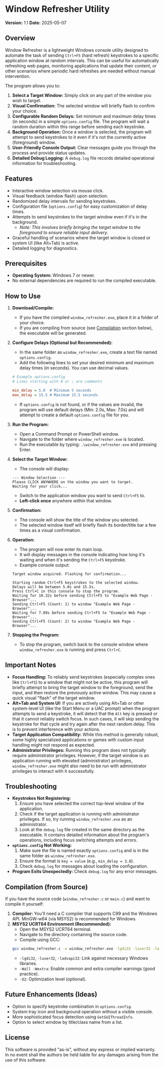 # Window Refresher Utility

**Version:** 1.1
**Date:** 2025-05-07

## Overview

Window Refresher is a lightweight Windows console utility designed to automate the task of sending `Ctrl+F5` (hard refresh) keystrokes to a specific application window at random intervals. This can be useful for automatically refreshing web pages, monitoring applications that update their content, or other scenarios where periodic hard refreshes are needed without manual intervention.

The program allows you to:
1.  **Select a Target Window:** Simply click on any part of the window you wish to target.
2.  **Visual Confirmation:** The selected window will briefly flash to confirm your choice.
3.  **Configurable Random Delays:** Set minimum and maximum delay times (in seconds) in a simple `options.config` file. The program will wait a random duration within this range before sending each keystroke.
4.  **Background Operation:** Once a window is selected, the program will attempt to send keystrokes to it even if it's not the currently active (foreground) window.
5.  **User-Friendly Console Output:** Clear messages guide you through the process and provide status updates.
6.  **Detailed Debug Logging:** A `debug.log` file records detailed operational information for troubleshooting.

## Features

*   Interactive window selection via mouse click.
*   Visual feedback (window flash) upon selection.
*   Randomized delay intervals for sending keystrokes.
*   Configuration file (`options.config`) for easy customization of delay times.
*   Attempts to send keystrokes to the target window even if it's in the background.
    *   *Note: This involves briefly bringing the target window to the foreground to ensure reliable input delivery.*
*   Graceful handling of scenarios where the target window is closed or system UI (like Alt+Tab) is active.
*   Detailed logging for diagnostics.

## Prerequisites

*   **Operating System:** Windows 7 or newer.
*   No external dependencies are required to run the compiled executable.

## How to Use

1.  **Download/Compile:**
    *   If you have the compiled `window_refresher.exe`, place it in a folder of your choice.
    *   If you are compiling from source (see [Compilation](#compilation) section below), the executable will be generated.

2.  **Configure Delays (Optional but Recommended):**
    *   In the same folder as `window_refresher.exe`, create a text file named `options.config`.
    *   Add the following lines to set your desired minimum and maximum delay times (in seconds). You can use decimal values.
      ```ini
      # Example options.config
      # Lines starting with # or ; are comments

      min_delay = 5.0  # Minimum 5 seconds
      max_delay = 15.5 # Maximum 15.5 seconds
      ```
    *   If `options.config` is not found, or if the values are invalid, the program will use default delays (Min: 2.0s, Max: 7.0s) and will attempt to create a default `options.config` file for you.

3.  **Run the Program:**
    *   Open a Command Prompt or PowerShell window.
    *   Navigate to the folder where `window_refresher.exe` is located.
    *   Run the executable by typing: `.\window_refresher.exe` and pressing Enter.

4.  **Select the Target Window:**
    *   The console will display:
      ```
      --- Window Selection ---
      Please CLICK ANYWHERE on the window you want to target.
      Waiting for your click...
      ```
    *   Switch to the application window you want to send `Ctrl+F5` to.
    *   **Left-click once** anywhere within that window.

5.  **Confirmation:**
    *   The console will show the title of the window you selected.
    *   The selected window itself will briefly flash its border/title bar a few times as a visual confirmation.

6.  **Operation:**
    *   The program will now enter its main loop.
    *   It will display messages in the console indicating how long it's waiting and when it's sending the `Ctrl+F5` keystroke.
    *   Example console output:
      ```
      Target window acquired. Flashing for confirmation...

      Starting random Ctrl+F5 keystrokes to the selected window.
      Delays will be between 5.0s and 15.5s.
      Press Ctrl+C in this console to stop the program.
      Waiting for 10.32s before sending Ctrl+F5 to "Example Web Page - Browser"...
      Sending Ctrl+F5 (Count: 1) to window "Example Web Page - Browser"...
      Waiting for 7.89s before sending Ctrl+F5 to "Example Web Page - Browser"...
      Sending Ctrl+F5 (Count: 2) to window "Example Web Page - Browser"...
      ```

7.  **Stopping the Program:**
    *   To stop the program, switch back to the console window where `window_refresher.exe` is running and press `Ctrl+C`.

## Important Notes

*   **Focus Handling:** To reliably send keystrokes (especially complex ones like `Ctrl+F5`) to a window that might not be active, this program will briefly attempt to bring the target window to the foreground, send the input, and then restore the previously active window. This may cause a quick visual "flash" of the target window.
*   **Alt+Tab and System UI:** If you are actively using Alt+Tab or other system-level UI (like the Start Menu or a UAC prompt) when the program attempts to send a keystroke, it will detect that the `Alt` key is pressed or that it cannot reliably switch focus. In such cases, it will skip sending the keystroke for that cycle and try again after the next random delay. This is to prevent interference with your actions.
*   **Target Application Compatibility:** While this method is generally robust, some highly specialized applications or games with custom input handling might not respond as expected.
*   **Administrator Privileges:** Running this program does not typically require administrator privileges. However, if the target window is an application running with elevated (administrator) privileges, `window_refresher.exe` might also need to be run with administrator privileges to interact with it successfully.

## Troubleshooting

*   **Keystrokes Not Registering:**
    1.  Ensure you have selected the correct top-level window of the application.
    2.  Check if the target application is running with administrator privileges. If so, try running `window_refresher.exe` as an administrator.
    3.  Look at the `debug.log` file created in the same directory as the executable. It contains detailed information about the program's operations, including focus switching attempts and errors.
*   **`options.config` Not Working:**
    1.  Make sure the file is named exactly `options.config` and is in the same folder as `window_refresher.exe`.
    2.  Ensure the format is `key = value` (e.g., `min_delay = 3.0`).
    3.  Check `debug.log` for messages about loading the configuration.
*   **Program Exits Unexpectedly:** Check `debug.log` for any error messages.

## Compilation (from Source)

If you have the source code (`window_refresher.c` or `main.c`) and want to compile it yourself:

1.  **Compiler:** You'll need a C compiler that supports C99 and the Windows API. MinGW-w64 (via MSYS2) is recommended for Windows.
2.  **MSYS2 UCRT64 Environment (Recommended):**
    *   Open the MSYS2 UCRT64 terminal.
    *   Navigate to the directory containing the source code.
    *   Compile using GCC:
      ```bash
      gcc window_refresher.c -o window_refresher.exe -lgdi32 -luser32 -ladvapi32 -Wall -Wextra -O2
      ```
      *   `-lgdi32`, `-luser32`, `-ladvapi32`: Link against necessary Windows libraries.
      *   `-Wall -Wextra`: Enable common and extra compiler warnings (good practice).
      *   `-O2`: Optimization level (optional).

## Future Enhancements (Ideas)

*   Option to specify keystroke combination in `options.config`.
*   System tray icon and background operation without a visible console.
*   More sophisticated focus detection using `GetGUIThreadInfo`.
*   Option to select window by title/class name from a list.

## License

This software is provided "as-is", without any express or implied warranty. In no event shall the authors be held liable for any damages arising from the use of this software.
